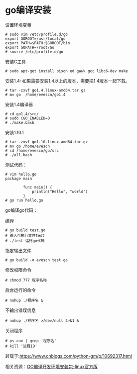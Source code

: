 # go编译安装 #

设置环境变量

    # sudo vim /etc/profile.d/go
    export GOROOT=/usr/local/go
    export PATH=$PATH:$GOROOT/bin
    export GOPATH=/root/Go
    # source /etc/profile.d/go

安装C工具

	# sudo apt-get install bison ed gawk gcc libc6-dev make

安装1.4: 如果需要安装1.4以上的版本，需要把1.4版本一起下载。

    # tar -zxvf go1.4.linux-amd64.tar.gz
    # mv go  /home/evescn/go1.4

安装1.4编译器

    # cd go1.4/src/
    # sudo CGO_ENABLED=0
    # ./make.bash

安装1.10.1

    # tar -zxvf go1.10.linux-amd64.tar.gz
    # mv go /home/evescn
    # cd /home/evescn/go/src
    # ./all.bash

测试代码：

```
# vim hello.go
package main
 
        func main() {
            println("Hello", "world")
        }
# go run hello.go
```

go编译go代码：

编译

	# go build test.go
	# 输入可执行文件test
	# ./test 运行go代码

指定输出文件

	# go build -o evescn test.go

修改权限命令

    # chmod 777 程序名称

后台运行的命令

	# nohup ./程序名 & 

不输出错误信息

	# nohup ./程序名 >/dev/null 2>&1 &

关闭程序

    # ps aux | grep '程序名'
    # kill '进程ID'

转载于:https://www.cnblogs.com/python-gm/p/10692317.html

相关资源：[GO编译开发环境安装包-linux官方版](https://download.csdn.net/download/songylwq/10778034?spm=1001.2101.3001.5697)